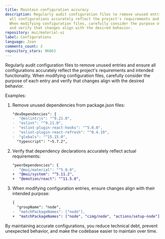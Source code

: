 ```yaml
---
title: Maintain configuration accuracy
description: Regularly audit configuration files to remove unused entries and ensure
  all configurations accurately reflect the project's requirements and intended functionality.
  When modifying configuration files, carefully consider the purpose of each entry
  and verify that changes align with the desired behavior.
repository: mui/material-ui
label: Configurations
language: Json
comments_count: 3
repository_stars: 96063
---
```


Regularly audit configuration files to remove unused entries and ensure all configurations accurately reflect the project's requirements and intended functionality. When modifying configuration files, carefully consider the purpose of each entry and verify that changes align with the desired behavior.

Examples:
1. Remove unused dependencies from package.json files:
   ```diff
   "devDependencies": {
   -  "@eslint/js": "^9.21.0",
   -  "eslint": "^9.21.0",
   -  "eslint-plugin-react-hooks": "^5.0.0",
   -  "eslint-plugin-react-refresh": "^0.4.19",
   -  "globals": "^15.15.0",
     "typescript": "~5.7.2",
   ```

2. Verify that dependency declarations accurately reflect actual requirements:
   ```diff
   "peerDependencies": {
   -  "@mui/material": "^5.0.0",
   +  "@mui/system": "^5.11.2",
   +  "@emotion/react": "^11.5.0",
   ```

3. When modifying configuration entries, ensure changes align with their intended purpose:
   ```diff
   {
     "groupName": "node",
   -  "matchPackageNames": ["node"],
   +  "matchPackageNames": ["node", "cimg/node", "actions/setup-node"],
   ```

By maintaining accurate configurations, you reduce technical debt, prevent unexpected behavior, and make the codebase easier to maintain over time.